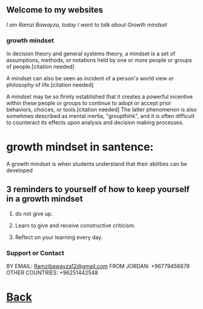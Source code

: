 ## Welcome to my websites
                                                                 

*I am Ramzi Bawayza, today I want to talk about Growth mindset*

### growth mindset
In decision theory and general systems theory, a mindset is a set of assumptions, methods, or notations held by one or more people or groups of people.[citation needed]

A mindset can also be seen as incident of a person's world view or philosophy of life.[citation needed]

A mindset may be so firmly established that it creates a powerful incentive within these people or groups to continue to adopt or accept prior behaviors, choices, or tools.[citation needed] The latter phenomenon is also sometimes described as mental inertia, "groupthink", and it is often difficult to counteract its effects upon analysis and decision making processes.



# growth mindset in santence:
A growth mindset is when students understand that their abilities can be developed

##  3 reminders to yourself of how to keep yourself in a growth mindset
1. do not give up.

2. Learn to give and receive constructive criticism.

3.  Reflect on your learning every day.

### Support or Contact
BY EMAIL: Ramzibawayza12@gmail.com
FROM JORDAN: +96779456876 
OTHER COUNTRIES: +96251442548


# [Back](Readall.md)   



